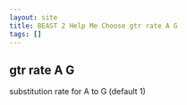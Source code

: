 ```yaml
---
layout: site
title: BEAST 2 Help Me Choose gtr rate A G
tags: []
---
```


## gtr rate A G

substitution rate for A to G (default 1)

